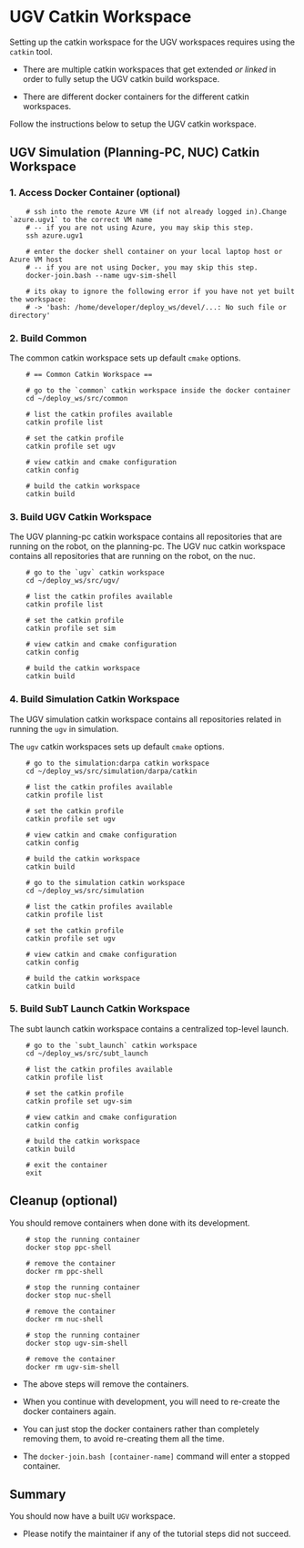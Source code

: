 # UGV Catkin Workspace

Setting up the catkin workspace for the UGV workspaces requires using the `catkin` tool.

- There are multiple catkin workspaces that get extended *or linked* in order to fully setup the UGV catkin build workspace.

- There are different docker containers for the different catkin workspaces.

Follow the instructions below to setup the UGV catkin workspace.

## UGV Simulation (Planning-PC, NUC) Catkin Workspace

### 1. Access Docker Container (optional)

        # ssh into the remote Azure VM (if not already logged in).Change `azure.ugv1` to the correct VM name
        # -- if you are not using Azure, you may skip this step.
        ssh azure.ugv1

        # enter the docker shell container on your local laptop host or Azure VM host
        # -- if you are not using Docker, you may skip this step.
        docker-join.bash --name ugv-sim-shell

        # its okay to ignore the following error if you have not yet built the workspace:
        # -> 'bash: /home/developer/deploy_ws/devel/...: No such file or directory'

### 2. Build Common

The common catkin workspace sets up default `cmake` options.

        # == Common Catkin Workspace ==

        # go to the `common` catkin workspace inside the docker container
        cd ~/deploy_ws/src/common

        # list the catkin profiles available
        catkin profile list

        # set the catkin profile
        catkin profile set ugv

        # view catkin and cmake configuration
        catkin config

        # build the catkin workspace
        catkin build

### 3. Build UGV Catkin Workspace

The UGV planning-pc catkin workspace contains all repositories that are running on the robot, on the planning-pc.
The UGV nuc catkin workspace contains all repositories that are running on the robot, on the nuc.

        # go to the `ugv` catkin workspace
        cd ~/deploy_ws/src/ugv/

        # list the catkin profiles available
        catkin profile list

        # set the catkin profile
        catkin profile set sim

        # view catkin and cmake configuration
        catkin config

        # build the catkin workspace
        catkin build

### 4. Build Simulation Catkin Workspace

The UGV simulation catkin workspace contains all repositories related in running the `ugv` in simulation.

The `ugv` catkin workspaces sets up default `cmake` options.

        # go to the simulation:darpa catkin workspace
        cd ~/deploy_ws/src/simulation/darpa/catkin

        # list the catkin profiles available
        catkin profile list

        # set the catkin profile
        catkin profile set ugv

        # view catkin and cmake configuration
        catkin config

        # build the catkin workspace
        catkin build

        # go to the simulation catkin workspace
        cd ~/deploy_ws/src/simulation

        # list the catkin profiles available
        catkin profile list

        # set the catkin profile
        catkin profile set ugv

        # view catkin and cmake configuration
        catkin config

        # build the catkin workspace
        catkin build

### 5. Build SubT Launch Catkin Workspace

The subt launch catkin workspace contains a centralized top-level launch.

        # go to the `subt_launch` catkin workspace
        cd ~/deploy_ws/src/subt_launch

        # list the catkin profiles available
        catkin profile list

        # set the catkin profile
        catkin profile set ugv-sim

        # view catkin and cmake configuration
        catkin config

        # build the catkin workspace
        catkin build

        # exit the container
        exit

## Cleanup (optional)

You should remove containers when done with its development.

        # stop the running container
        docker stop ppc-shell

        # remove the container
        docker rm ppc-shell

        # stop the running container
        docker stop nuc-shell

        # remove the container
        docker rm nuc-shell

        # stop the running container
        docker stop ugv-sim-shell

        # remove the container
        docker rm ugv-sim-shell

- The above steps will remove the containers.

- When you continue with development, you will need to re-create the docker containers again.

- You can just stop the docker containers rather than completely removing them, to avoid re-creating them all the time.

- The `docker-join.bash [container-name]` command will enter a stopped container.

## Summary

You should now have a built `UGV` workspace.

- Please notify the maintainer if any of the tutorial steps did not succeed.
